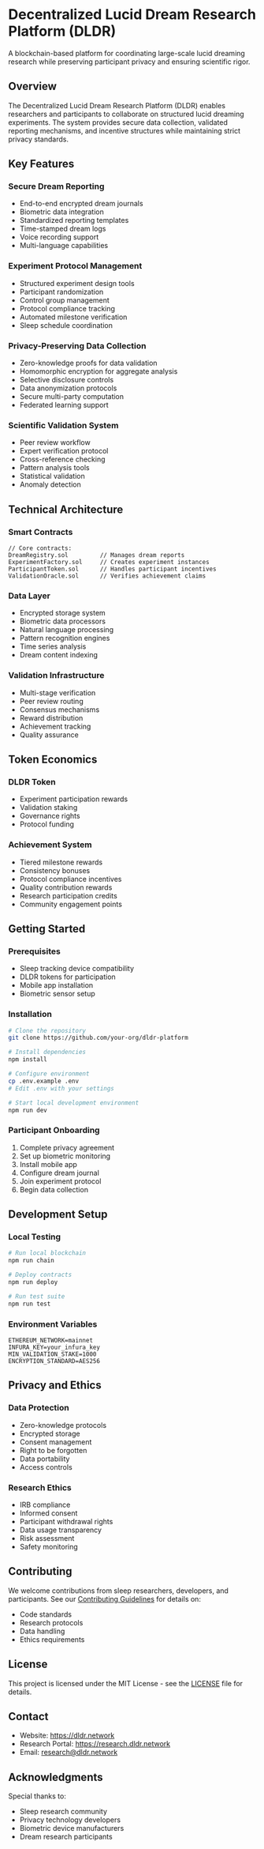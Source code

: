 # Decentralized Lucid Dream Research Platform (DLDR)

A blockchain-based platform for coordinating large-scale lucid dreaming research while preserving participant privacy and ensuring scientific rigor.

## Overview

The Decentralized Lucid Dream Research Platform (DLDR) enables researchers and participants to collaborate on structured lucid dreaming experiments. The system provides secure data collection, validated reporting mechanisms, and incentive structures while maintaining strict privacy standards.

## Key Features

### Secure Dream Reporting
- End-to-end encrypted dream journals
- Biometric data integration
- Standardized reporting templates
- Time-stamped dream logs
- Voice recording support
- Multi-language capabilities

### Experiment Protocol Management
- Structured experiment design tools
- Participant randomization
- Control group management
- Protocol compliance tracking
- Automated milestone verification
- Sleep schedule coordination

### Privacy-Preserving Data Collection
- Zero-knowledge proofs for data validation
- Homomorphic encryption for aggregate analysis
- Selective disclosure controls
- Data anonymization protocols
- Secure multi-party computation
- Federated learning support

### Scientific Validation System
- Peer review workflow
- Expert verification protocol
- Cross-reference checking
- Pattern analysis tools
- Statistical validation
- Anomaly detection

## Technical Architecture

### Smart Contracts
```solidity
// Core contracts:
DreamRegistry.sol         // Manages dream reports
ExperimentFactory.sol     // Creates experiment instances
ParticipantToken.sol      // Handles participant incentives
ValidationOracle.sol      // Verifies achievement claims
```

### Data Layer
- Encrypted storage system
- Biometric data processors
- Natural language processing
- Pattern recognition engines
- Time series analysis
- Dream content indexing

### Validation Infrastructure
- Multi-stage verification
- Peer review routing
- Consensus mechanisms
- Reward distribution
- Achievement tracking
- Quality assurance

## Token Economics

### DLDR Token
- Experiment participation rewards
- Validation staking
- Governance rights
- Protocol funding

### Achievement System
- Tiered milestone rewards
- Consistency bonuses
- Protocol compliance incentives
- Quality contribution rewards
- Research participation credits
- Community engagement points

## Getting Started

### Prerequisites
- Sleep tracking device compatibility
- DLDR tokens for participation
- Mobile app installation
- Biometric sensor setup

### Installation
```bash
# Clone the repository
git clone https://github.com/your-org/dldr-platform

# Install dependencies
npm install

# Configure environment
cp .env.example .env
# Edit .env with your settings

# Start local development environment
npm run dev
```

### Participant Onboarding
1. Complete privacy agreement
2. Set up biometric monitoring
3. Install mobile app
4. Configure dream journal
5. Join experiment protocol
6. Begin data collection

## Development Setup

### Local Testing
```bash
# Run local blockchain
npm run chain

# Deploy contracts
npm run deploy

# Run test suite
npm run test
```

### Environment Variables
```
ETHEREUM_NETWORK=mainnet
INFURA_KEY=your_infura_key
MIN_VALIDATION_STAKE=1000
ENCRYPTION_STANDARD=AES256
```

## Privacy and Ethics

### Data Protection
- Zero-knowledge protocols
- Encrypted storage
- Consent management
- Right to be forgotten
- Data portability
- Access controls

### Research Ethics
- IRB compliance
- Informed consent
- Participant withdrawal rights
- Data usage transparency
- Risk assessment
- Safety monitoring

## Contributing

We welcome contributions from sleep researchers, developers, and participants. See our [Contributing Guidelines](CONTRIBUTING.md) for details on:
- Code standards
- Research protocols
- Data handling
- Ethics requirements

## License

This project is licensed under the MIT License - see the [LICENSE](LICENSE) file for details.

## Contact

- Website: https://dldr.network
- Research Portal: https://research.dldr.network
- Email: research@dldr.network

## Acknowledgments

Special thanks to:
- Sleep research community
- Privacy technology developers
- Biometric device manufacturers
- Dream research participants
